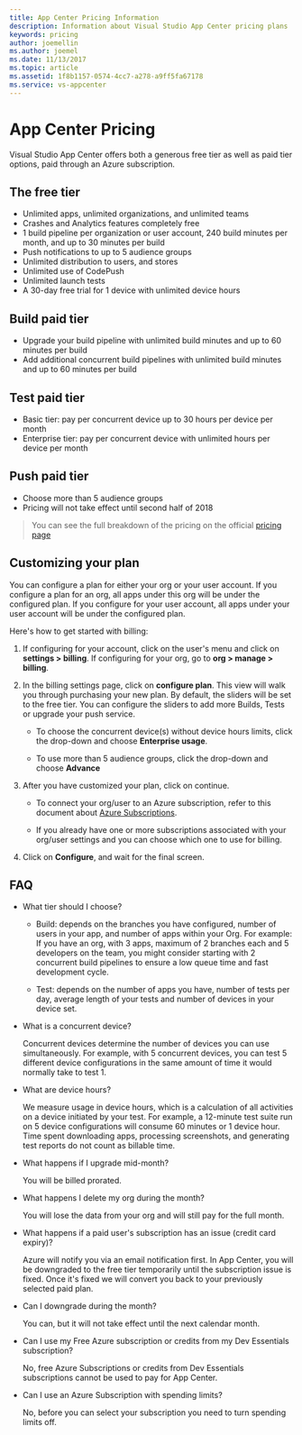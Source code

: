 ```yaml
---
title: App Center Pricing Information
description: Information about Visual Studio App Center pricing plans
keywords: pricing
author: joemellin
ms.author: joemel
ms.date: 11/13/2017
ms.topic: article
ms.assetid: 1f8b1157-0574-4cc7-a278-a9ff5fa67178
ms.service: vs-appcenter
---
```


# App Center Pricing

Visual Studio App Center offers both a generous free tier as well as paid tier options, paid through an Azure subscription. 
## The free tier

- Unlimited apps, unlimited organizations, and unlimited teams
- Crashes and Analytics features completely free 
- 1 build pipeline per organization or user account, 240 build minutes per month, and up to 30 minutes per build
- Push notifications to up to 5 audience groups
- Unlimited distribution to users, and stores
- Unlimited use of CodePush
- Unlimited launch tests
- A 30-day free trial for 1 device with unlimited device hours 

## Build paid tier 

- Upgrade your build pipeline with unlimited build minutes and up to 60 minutes per build 
- Add additional concurrent build pipelines with unlimited build minutes and up to 60 minutes per build 
  
## Test paid tier 
  
- Basic tier: pay per concurrent device up to 30 hours per device per month 
- Enterprise tier: pay per concurrent device with unlimited hours per device per month

## Push paid tier 

- Choose more than 5 audience groups 
- Pricing will not take effect until second half of 2018


> You can see the full breakdown of the pricing on the official [pricing page](https://www.visualstudio.com/app-center/pricing)    

## Customizing your plan

You can configure a plan for either your org or your user account. If you configure a plan for an org, all apps under this org will be under the configured plan. If you configure for your user account, all apps under your user account will be under the configured plan.

Here's how to get started with billing:

1. If configuring for your account, click on the user's menu and click on **settings > billing**. If configuring for your org, go to **org > manage > billing**. 
   
2. In the billing settings page, click on **configure plan**.
   This view will walk you through purchasing your new plan. By default, the sliders will be set to the free tier. 
   You can configure the sliders to add more Builds, Tests or upgrade your push service. 

   - To choose the concurrent device(s) without device hours limits, click the drop-down and choose **Enterprise usage**. 

   - To use more than 5 audience groups, click the drop-down and choose **Advance** 
 
3. After you have customized your plan, click on continue.

   - To connect your org/user to an Azure subscription, refer to this document about [Azure Subscriptions](~/general/azure-subscriptions/index.md).

   - If you already have one or more subscriptions associated with your org/user settings and you can choose which one to use for billing.

4. Click on **Configure**, and wait for the final screen.

## FAQ

- What tier should I choose?

  - Build: depends on the branches you have configured, number of users in your app, and number of apps within your Org. For example: If you have an org, with 3 apps, maximum of 2 branches each and 5 developers on the team, you might consider starting with 2 concurrent build pipelines to ensure a low queue time and fast development cycle. 

  - Test: depends on the number of apps you have, number of tests per day, average length of your tests and number of devices in your device set. 

- What is a concurrent device?

  Concurrent devices determine the number of devices you can use simultaneously. For example, with 5 concurrent devices, you can test 5 different device configurations in the same amount of time it would normally take to test 1.

- What are device hours?

  We measure usage in device hours, which is a calculation of all activities on a device initiated by your test. For example, a 12-minute test suite run on 5 device configurations will consume 60 minutes or 1 device hour. Time spent downloading apps, processing screenshots, and generating test reports do not count as billable time.

- What happens if I upgrade mid-month?

  You will be billed prorated. 

- What happens I delete my org during the month?

  You will lose the data from your org and will still pay for the full month.

- What happens if a paid user's subscription has an issue (credit card expiry)? 

  Azure will notify you via an email notification first. In App Center, you will be downgraded to the free tier temporarily until the subscription issue is fixed. Once it's fixed we will convert you back to your previously selected paid plan.

- Can I downgrade during the month? 

  You can, but it will not take effect until the next calendar month. 

- Can I use my Free Azure subscription or credits from my Dev Essentials subscription?

  No, free Azure Subscriptions or credits from Dev Essentials subscriptions cannot be used to pay for App Center.

- Can I use an Azure Subscription with spending limits?

  No, before you can select your subscription you need to turn spending limits off.

